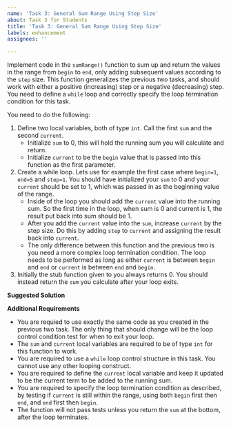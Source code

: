 ```yaml
---
name: 'Task 3: General Sum Range Using Step Size'
about: Task 3 for Students
title: 'Task 3: General Sum Range Using Step Size'
labels: enhancement
assignees: ''

---
```


Implement code in the `sumRange()` function to sum up and return the
values in the range from `begin` to `end`, only adding subsequent
values according to the `step` size.  This function generalizes the
previous two tasks, and should work with either a positive
(increasing) step or a negative (decreasing) step.  You need to define
a `while` loop and correctly specify the loop termination condition
for this task.

You need to do the following:

1. Define two local variables, both of type `int`.  Call the first `sum` and the
   second `current`. 
   - Initialize `sum` to 0, this will hold the running sum you will calculate and return.
   - Initialize `current` to be the `begin` value that is passed into this function
     as the first parameter.
2.  Create a while loop.  Lets use for example the first case where `begin=1`,
    `end=5` and `step=1`.  You should have initialized your `sum` to 0 and your
	`current` should be set to 1, which was passed in as the beginning value of the
	range.
    - Inside of the loop you should add the `current` value into the running sum. 
	  So the first time in the loop, when sum is 0 and current is 1, the result put
	  back into sum should be 1.
	- After you add the `current` value into the `sum`, increase `current`
	  by the step size.  Do this by adding `step` to `current` and assigning the result
	  back into `current`.
	- The only difference between this function and the previous two is you need a 
	  more complex loop termination condition.  The loop needs to be performed as
	  long as either `current` is between `begin` and `end` or `current` is between
	  `end` and `begin`.
3. Initially the stub function given to you always returns 0.   You should instead
   return the `sum` you calculate after your loop exits.

**Suggested Solution**


**Additional Requirements**

- You are requied to use exactly the same code as you created in the previous
  two task.  The only thing that should change will be the loop control condition
  test for when to exit your loop.
- The `sum` and `current` local variables are required to be of type `int`
  for this function to work.
- You are required to use a `while` loop control structure in this task.
  You cannot use any other looping construct.
- You are required to define the `current` local variable and keep it updated
  to be the current term to be added to the running sum.
- You are required to specify the loop termination condition as described, by
  testing if `current` is still within the range, using both `begin` first then `end`,
  and `end` first then `begin`.
- The function will not pass tests unless you return the `sum` at the bottom,
  after the loop terminates.
